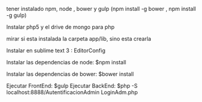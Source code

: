 tener instalado  npm, node  , bower y gulp (npm install -g bower , npm install -g gulp)

Instalar php5 y el drive de mongo para php

mirar si esta instalada la carpeta app/lib, sino esta crearla

Instalar en sublime text 3  : EditorConfig

Instalar las dependencias de node: $npm install

Instalar las dependencias de bower: $bower install

Ejecutar FrontEnd: $gulp
Ejecutar BackEnd: $php -S localhost:8888/AutentificacionAdmin LoginAdm.php 
